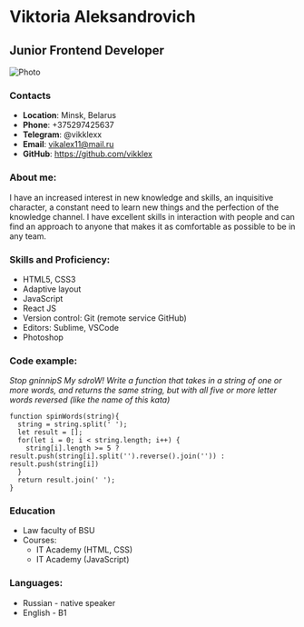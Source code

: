 # Viktoria Aleksandrovich
## Junior Frontend Developer

![Photo](https://i.ibb.co/HCcrCfp/IMG-3803.jpg)

### Contacts
- **Location**: Minsk, Belarus
- **Phone**: +375297425637
- **Telegram**: @vikklexx
- **Email**: vikalex11@mail.ru
- **GitHub**: https://github.com/vikklex

### About me:
I have an increased interest in new knowledge and skills, an inquisitive character, a constant need to learn new things and the perfection of the knowledge channel. I have excellent skills in interaction with people and can find an approach to anyone that makes it as comfortable as possible to be in any team.

### Skills and Proficiency:

- HTML5, CSS3
- Adaptive layout
- JavaScript
- React JS
- Version control: Git (remote service GitHub)
- Editors: Sublime, VSCode
- Photoshop

### Code example:

*Stop gninnipS My sdroW!*
*Write a function that takes in a string of one or more words, and returns the same string, but with all five or more letter words reversed (like the name of this kata)*

```
function spinWords(string){
  string = string.split(' ');
  let result = [];
  for(let i = 0; i < string.length; i++) {
    string[i].length >= 5 ? result.push(string[i].split('').reverse().join('')) : result.push(string[i])
  }
  return result.join(' ');
}
```
### Education
- Law faculty of BSU
- Courses:
    * IT Academy (HTML, CSS)
    * IT Academy (JavaScript)
    
### Languages:
- Russian - native speaker
- English - B1